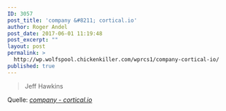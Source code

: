```yaml
---
ID: 3057
post_title: 'company &#8211; cortical.io'
author: Roger Andel
post_date: 2017-06-01 11:19:48
post_excerpt: ""
layout: post
permalink: >
  http://wp.wolfspool.chickenkiller.com/wprcs1/company-cortical-io/
published: true
---
```

<blockquote>Jeff Hawkins</blockquote>
Quelle: <em><a href="http://www.cortical.io/company.html">company - cortical.io</a></em>
